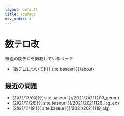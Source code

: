 ```yaml
---
layout: default
title: TopPage
nav_order: 1
---
```


# 数テロ改

毎週の数テロを掲載しているページ

- [数テロについて]({{ site.baseurl }}/about)

## 最近の問題

- [2021/12/03]({{ site.baseurl }}/2021/20211203_geom)
- [2021/11/26]({{ site.baseurl }}/2021/20211126_log_eq)
- [2021/11/19]({{ site.baseurl }}/2021/20211119_alg)